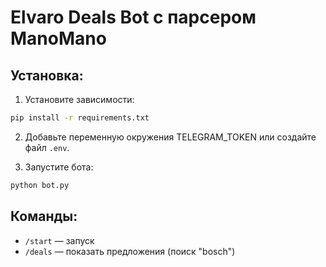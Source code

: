 # Elvaro Deals Bot с парсером ManoMano

## Установка:
1. Установите зависимости:
```bash
pip install -r requirements.txt
```

2. Добавьте переменную окружения TELEGRAM_TOKEN или создайте файл `.env`.

3. Запустите бота:
```bash
python bot.py
```

## Команды:
- `/start` — запуск
- `/deals` — показать предложения (поиск "bosch")
